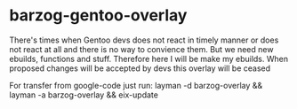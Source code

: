 # barzog-gentoo-overlay
There's times when Gentoo devs does not react in timely manner or does not react at all and there is no way to convience them. But we need new ebuilds, functions and stuff. Therefore here I will be make my ebuilds. When proposed changes will be accepted by devs this overlay will be ceased

For transfer from google-code just run: layman -d barzog-overlay && layman -a barzog-overlay && eix-update
